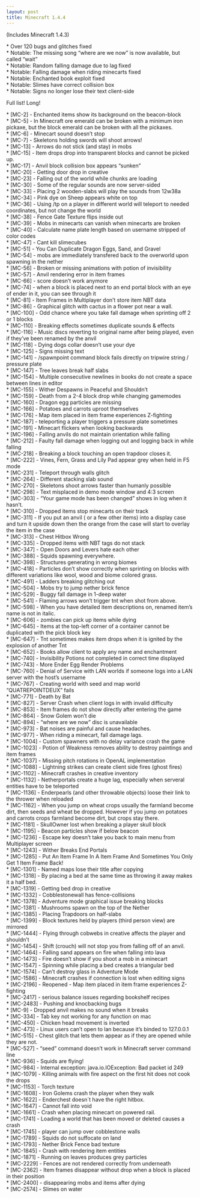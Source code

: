 ```yaml
---
layout: post
title: Minecraft 1.4.4
---
```

(Includes Minecraft 1.4.3)

\* Over 120 bugs and glitches fixed<br>
\* Notable: The missing song “where are we now” is now available, but called “wait”<br>
\* Notable: Random falling damage due to lag fixed<br>
\* Notable: Falling damage when riding minecarts fixed<br>
\* Notable: Enchanted book exploit fixed<br>
\* Notable: Slimes have correct collision box<br>
\* Notable: Signs no longer lose their text client-side<br>

Full list! Long!

\* [MC-2] - Enchanted items show its background on the beacon-block<br>
\* [MC-5] - In Minecraft ore emerald can be broken with a minimum iron pickaxe, but the block emerald can be broken with all the pickaxes.<br>
\* [MC-6] - Minecart sound doesn’t stop<br>
\* [MC-7] - Skeletons holding swords will shoot arrows!<br>
\* [MC-13] - Arrows do not stick (and stay) in mobs<br>
\* [MC-15] - Item drops drop into transparent blocks and cannot be picked up.<br>
\* [MC-17] - Anvil block collision box appears “sunken”<br>
\* [MC-20] - Getting door drop in creative<br>
\* [MC-23] - Falling out of the world while chunks are loading<br>
\* [MC-30] - Some of the regular sounds are now server-sided<br>
\* [MC-33] - Placing 2 wooden-slabs will play the sounds from 12w38a<br>
\* [MC-34] - Pink dye on Sheep appears white on top<br>
\* [MC-36] - Using /tp on a player in different world will teleport to needed coordinates, but not change the world<br>
\* [MC-38] - Fence Gate Texture flips inside out<br>
\* [MC-39] - Mobs in minecarts can vanish when minecarts are broken<br>
\* [MC-40] - Calculate name plate length based on username stripped of color codes<br>
\* [MC-47] - Cant kill slimecubes<br>
\* [MC-51] - You Can Duplicate Dragon Eggs, Sand, and Gravel<br>
\* [MC-54] - mobs are immediately transfered back to the overworld upon spawning in the nether<br>
\* [MC-56] - Broken or missing animations with potion of invisibility<br>
\* [MC-57] - Anvil rendering error in item frames<br>
\* [MC-66] - score doesn’t work anymore<br>
\* [MC-74] - when a block is placed next to an end portal block with an eye of ender in it, you can see through it<br>
\* [MC-81] - Item Frames in Multiplayer don’t store item NBT data<br>
\* [MC-86] - Graphical glitch with cactus in a flower pot near a wall.<br>
\* [MC-100] - Odd chance where you take fall damage when sprinting off 2 or 1 blocks<br>
\* [MC-110] - Breaking effects sometimes duplicate sounds & effects<br>
\* [MC-116] - Music discs reverting to original name after being played, even if they’ve been renamed by the anvil<br>
\* [MC-118] - Dying dogs collar doesn’t use your dye<br>
\* [MC-125] - Signs missing text<br>
\* [MC-141] - /spawnpoint command block fails directly on tripwire string / pressure plate<br>
\* [MC-147] - Tree leaves break half slabs<br>
\* [MC-154] - Multiple consecutive newlines in books do not create a space between lines in editor<br>
\* [MC-155] - Wither Despawns in Peaceful and Shouldn’t<br>
\* [MC-159] - Death from a 2-4 block drop while changing gamemodes<br>
\* [MC-160] - Dragon egg particles are missing<br>
\* [MC-166] - Potatoes and carrots uproot themselves<br>
\* [MC-176] - Map item placed in item frame experiences Z-fighting<br>
\* [MC-187] - teleporting a player triggers a pressure plate sometimes<br>
\* [MC-191] - Minecart flickers when looking backwards<br>
\* [MC-196] - Falling anvils do not maintain orientation while falling<br>
\* [MC-212] - Faulty fall damage when logging out and logging back in while falling<br>
\* [MC-218] - Breaking a block touching an open trapdoor closes it.<br>
\* [MC-222] - Vines, Fern, Grass and Lily Pad appear grey when held in F5 mode<br>
\* [MC-231] - Teleport through walls glitch<br>
\* [MC-264] - Different stacking slab sound<br>
\* [MC-270] - Skeletons shoot arrows faster than humanly possible<br>
\* [MC-298] - Text misplaced in demo mode window and 4:3 screen<br>
\* [MC-303] - “Your game mode has been changed” shows in log when it hasn’t.<br>
\* [MC-310] - Dropped items stop minecarts on their track<br>
\* [MC-311] - If you put an anvil ( or a few other items) into a display case and turn it upside down then the orange from the case will start to overlay the item in the case<br>
\* [MC-313] - Chest Hitbox Wrong<br>
\* [MC-335] - Dropped items with NBT tags do not stack<br>
\* [MC-347] - Open Doors and Levers hate each other<br>
\* [MC-388] - Squids spawning everywhere.<br>
\* [MC-398] - Structures generating in wrong biomes<br>
\* [MC-418] - Particles don’t show correctly when sprinting on blocks with different variations like wool, wood and biome colored grass.<br>
\* [MC-491] - Ladders breaking glitching out<br>
\* [MC-504] - Mobs try to jump nether brick fence<br>
\* [MC-529] - Buggy fall damage in 1-deep water<br>
\* [MC-541] - Flaming arrows won’t trigger tnt when shot from above.<br>
\* [MC-598] - When you have detailed item descriptions on, renamed item’s name is not in italic.<br>
\* [MC-606] - zombies can pick up items while dying<br>
\* [MC-645] - Items at the top-left corner of a container cannot be duplicated with the pick block key<br>
\* [MC-647] - Tnt sometimes makes item drops when it is ignited by the explosion of another Tnt<br>
\* [MC-652] - Books allow client to apply any name and enchantment<br>
\* [MC-740] - Invisibility Potions not completed in correct time displayed<br>
\* [MC-743] - More Ender Egg Render Problems<br>
\* [MC-760] - Denial of Service with LAN worlds if someone logs into a LAN server with the host’s username<br>
\* [MC-767] - Creating world with seed and map world “QUATREPOINTDEUX” fails<br>
\* [MC-771] - Death by Bat<br>
\* [MC-827] - Server Crash when client logs in with invalid difficulty<br>
\* [MC-853] - Item frames do not show directly after entering the game<br>
\* [MC-864] - Snow Golem won’t die<br>
\* [MC-894] - “where are we now” disc is unavailable<br>
\* [MC-973] - Bat noises are painful and cause headaches.<br>
\* [MC-977] - When riding a minecart, fall damage lags.<br>
\* [MC-1004] - Custom spawners with no delay variance crash the game<br>
\* [MC-1023] - Potion of Weakness removes ability to destroy paintings and item frames<br>
\* [MC-1037] - Missing pitch rotations in OpenAL implementation<br>
\* [MC-1088] - Lightning strikes can create client side fires (ghost fires)<br>
\* [MC-1102] - Minecraft crashes in creative inventory<br>
\* [MC-1132] - Netherportals create a huge lag, especially when serveral entities have to be teleported<br>
\* [MC-1136] - Enderpearls (and other throwable objects) loose their link to the thrower when reloaded<br>
\* [MC-1162] - When you jump on wheat crops usually the farmland become dirt, then seeds and wheat be dropped. However if you jump on potatoes and carrots crops farmland become dirt, but crops stay there.<br>
\* [MC-1181] - SkullOwner lost when breaking a player skull block<br>
\* [MC-1195] - Beacon particles show if below beacon<br>
\* [MC-1236] - Escape key doesn’t take you back to main menu from Multiplayer screen<br>
\* [MC-1243] - Wither Breaks End Portals<br>
\* [MC-1285] - Put An Item Frame In A Item Frame And Sometimes You Only Get 1 Item Frame Back!<br>
\* [MC-1301] - Named maps lose their title after copying<br>
\* [MC-1318] - By placing a bed at the same time as throwing it away makes it a half bed.<br>
\* [MC-1319] - Getting bed drop in creative<br>
\* [MC-1332] - Cobblestonewall has fence-collisions<br>
\* [MC-1378] - Adventure mode graphical issue breaking blocks<br>
\* [MC-1381] - Mushrooms spawn on the top of the Nether<br>
\* [MC-1385] - Placing Trapdoors on half-slabs<br>
\* [MC-1399] - Block textures held by players (third person view) are mirrored<br>
\* [MC-1444] - Flying through cobwebs in creative affects the player and shouldn’t<br>
\* [MC-1454] - Shift (crouch) will not stop you from falling off of an anvil.<br>
\* [MC-1464] - Falling sand appears on fire when falling into lava<br>
\* [MC-1473] - Fire doesn’t show if you shoot a mob in a minecart<br>
\* [MC-1547] - Spinning while placing a bed creates a triangular bed<br>
\* [MC-1574] - Can’t destroy glass in Adventure Mode<br>
\* [MC-1586] - Minecraft crashes if connection is lost when editing signs<br>
\* [MC-2196] - Reopened - Map item placed in item frame experiences Z-fighting<br>
\* [MC-2417] - serious balance issues regarding bookshelf recipes<br>
\* [MC-2483] - Pushing and knocbacking bugs<br>
\* [MC-9] - Dropped anvil makes no sound when it breaks<br>
\* [MC-334] - Tab key not working for any function on mac<br>
\* [MC-450] - Chicken head movement is inverted<br>
\* [MC-473] - Linux users can’t open to lan because it’s binded to 127.0.0.1<br>
\* [MC-515] - Chest glitch that lets them appear as if they are opened while they are not.<br>
\* [MC-527] - “seed” command doesn’t work in Minecraft server command line<br>
\* [MC-936] - Squids are flying!<br>
\* [MC-984] - Internal exception: java.io.IOException: Bad packet id 249<br>
\* [MC-1079] - Killing animals with fire aspect on the first hit does not cook the drops<br>
\* [MC-1153] - Torch texture<br>
\* [MC-1608] - Iron Golems crash the player when they walk<br>
\* [MC-1622] - Enderchest doesn´t have the right hitbox.<br>
\* [MC-1647] - Cannot fall into void<br>
\* [MC-1661] - Crash when placing minecart on powered rail.<br>
\* [MC-1741] - Loading a world that has been moved or deleted causes a crash<br>
\* [MC-1745] - player can jump over cobblestone walls<br>
\* [MC-1789] - Squids do not suffocate on land<br>
\* [MC-1793] - Nether Brick Fence bad texture<br>
\* [MC-1845] - Crash with rendering item entities<br>
\* [MC-1871] - Running on leaves produces grey particles<br>
\* [MC-2229] - Fences are not rendered correctly from underneath<br>
\* [MC-2362] - Item frames disappear without drop when a block is placed in their position<br>
\* [MC-2400] - disappearing mobs and items after dying<br>
\* [MC-2574] - Slimes on water<br>